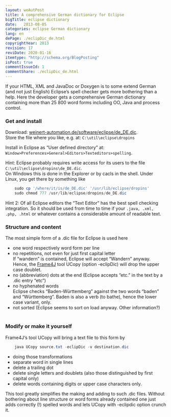 ```yaml
---
layout: weAutPost
title: A comprehensive German dictionary for Eclipse
bigTitle: eclipse dictionary
date:   2013-08-05
categories: eclipse German dictionary 
lang: en
dePage: ./eclipDic_de.html 
copyrightYear: 2013
revision: 17
reviDate: 2020-01-16
itemtype: "http://schema.org/BlogPosting"
isPost: true
commentIssueId: 1
commentShare: ./eclipDic_de.html
---
```


If your HTML, XML and JavaDoc or Doxygen is to some extend German (and not
just English) Eclipse’s spell checker gets more bothering than a help. Here
the developer gets a comprehensive German dictionary containing more than
25&nbsp;800 word forms including OO, Java and process control.

### Get and install
Download: [weinert-automation.de/software/eclipse/de_DE.dic](https://weinert-automation.de/software/eclipse/de_DE.dic).<br />
Store the file where you like, e.g. at: `C:\util\eclipse\dropins`

Install in Eclipse as “User defined directory” at: `Window>Preferences>General>Editors>Texteditors>spelling`.

Hint: Eclipse probably requires write access for its users to the file
`C:\util\eclipse\dropins\de_DE.dic`. <br />
On Windows this is done in the Explorer or by cacls in the shell. Under Linux,
you get there by something like
```powershell
    sudo cp '/where/it/is/de_DE.dic' '/usr/lib/eclipse/dropins'
    sudo chmod 777 /usr/lib/eclipse/dropins/de_DE.dic
```
Hint 2: Of all Eclipse editors the “Text Editor” has the best spell checking integration. So it should be used from time to time if your 
`.java, .xml, .php, .html` or whatever contains a considerable amount
of readable text.

### Structure and content
The most simple form of a .dic file for Eclipse is used here
- one word respectively word form per line
- no repetitions, not even for just first capital letter<br />
  If “wandern” is contained, Eclipse will accept “Wandern” anyway. Hence,
  the [Frame4J](https://frame4j.de/index_en.html) tool 
  UCopy (option -eclipDic) will drop the upper case doublet.
- no (abbreviation) dots at the end (Eclipse accepts “etc.” in the text by a .dic entry “etc”)
- no hyphenated words<br />
  Eclipse checks “Baden-Württemberg” against the two words “baden” and “Württemberg”.
  Baden is also a verb (to bathe), hence the lower case variant, only.
- not sorted (Eclipse seems to sort on load anyway. Other information?)<br />
  &nbsp; 

### Modify or make it yourself
Frame4J‘s tool UCopy will bring a text file to this form by
```powershell
    java UCopy source.txt -eclipDic -v destination.dic
```
- doing those transformations
- separate word in single lines
- delete a trailing dot
- delete single letters and doublets (also those 
  distinguished by first capital only)
- delete words containing digits or upper case characters only.

This tool greatly simplifies the making and adding to such .dic files. 
Without bothering about line structure or word forms already contained one
just adds correctly (!) spelled words and lets UCopy with -eclipdic option
crunch it.